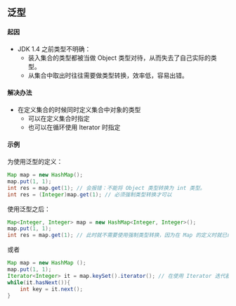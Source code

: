## 泛型

#### 起因

- JDK 1.4 之前类型不明确：
  - 装入集合的类型都被当做 Object 类型对待，从而失去了自己实际的类型。
  - 从集合中取出时往往需要做类型转换，效率低，容易出错。

#### 解决办法

- 在定义集合的时候同时定义集合中对象的类型
  - 可以在定义集合时指定
  - 也可以在循环使用 Iterator 时指定



#### 示例

为使用泛型的定义：

```java
Map map = new HashMap();
map.put(1, 1);
int res = map.get(1); // 会报错：不能将 Object 类型转换为 int 类型。
int res = (Integer)map.get(1); // 必须强制类型转换才可以
```

使用泛型之后：

```java
Map<Integer, Integer> map = new HashMap<Integer, Integer>();
map.put(1, 1);
int res = map.get(1); // 此时就不需要使用强制类型转换，因为在 Map 的定义时就已经指定了保存的类型。
```

或者

```java
Map map = new HashMap ();
map.put(1, 1);
Iterator<Integer> it = map.keySet().iterator(); // 在使用 Iterator 迭代器时使用泛型之后，也能避免之后使用强制类型转换。
while(it.hasNext()){
    int key = it.next();
}
```

